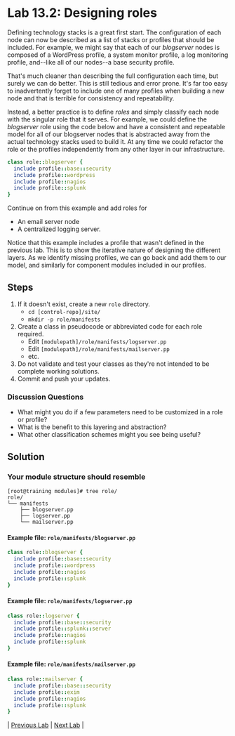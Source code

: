 # Lab 13.2: Designing roles

Defining technology stacks is a great first start. The configuration of each node can now be described as a list of stacks or profiles that should be included. For example, we might say that each of our *blogserver* nodes is composed of a WordPress profile, a system monitor profile, a log monitoring profile, and--like all of our nodes--a base security profile.

That's much cleaner than describing the full configuration each time, but surely we can do better. This is still tedious and error prone. It's far too easy to inadvertently forget to include one of many profiles when building a new node and that is terrible for consistency and repeatability.

Instead, a better practice is to define *roles* and simply classify each node with the singular role that it serves. For example, we could define the *blogserver* role using the code below and have a consistent and repeatable model for all of our blogserver nodes that is abstracted away from the actual technology stacks used to build it. At any time we could refactor the role or the profiles independently from any other layer in our infrastructure.

```ruby
class role::blogserver {
  include profile::base::security
  include profile::wordpress
  include profile::nagios
  include profile::splunk
}
```

Continue on from this example and add roles for

* An email server node
* A centralized logging server.

Notice that this example includes a profile that wasn't defined in the previous lab. This is to show the iterative nature of designing the different layers. As we identify missing profiles, we can go back and add them to our model, and similarly for component modules included in our profiles.

## Steps

1. If it doesn't exist, create a new `role` directory.
    * `cd [control-repo]/site/`
    * `mkdir -p role/manifests`
1. Create a class in pseudocode or abbreviated code for each role required.
    * Edit `[modulepath]/role/manifests/logserver.pp`
    * Edit `[modulepath]/role/manifests/mailserver.pp`
    * etc.
1. Do not validate and test your classes as they're not intended to be complete
   working solutions.
1. Commit and push your updates.

### Discussion Questions

* What might you do if a few parameters need to be customized in a role or profile?
* What is the benefit to this layering and abstraction?
* What other classification schemes might you see being useful?

## Solution

### Your module structure should resemble

```plaintext
[root@training modules]# tree role/
role/
└── manifests
    ├── blogserver.pp
    ├── logserver.pp
    └── mailserver.pp
```

#### Example file: `role/manifests/blogserver.pp`

```ruby
class role::blogserver {
  include profile::base::security
  include profile::wordpress
  include profile::nagios
  include profile::splunk
}
```

#### Example file: `role/manifests/logserver.pp`

```ruby
class role::logserver {
  include profile::base::security
  include profile::splunk::server
  include profile::nagios
  include profile::splunk
}
```

#### Example file: `role/manifests/mailserver.pp`

```ruby
class role::mailserver {
  include profile::base::security
  include profile::exim
  include profile::nagios
  include profile::splunk
}
```

|  [Previous Lab](../lab-13.1-Designing-profiles)  |  [Next Lab](../lab-14.1-Unit-test-a-class)  |
